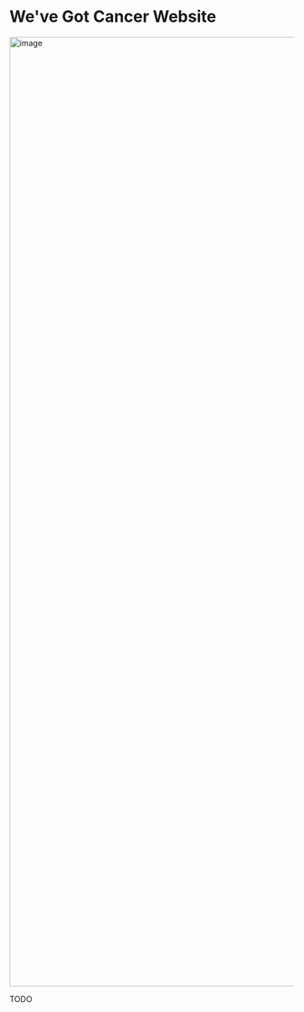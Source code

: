 # We've Got Cancer Website

<img width="1675" alt="image" src="https://github.com/user-attachments/assets/812ceb1d-c986-40c9-a843-b983eabe9d7b" />


TODO
